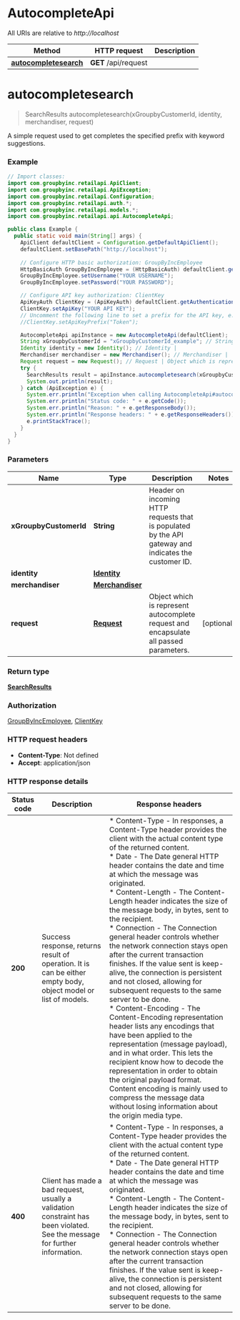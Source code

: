 # AutocompleteApi

All URIs are relative to *http://localhost*

| Method | HTTP request | Description |
|------------- | ------------- | -------------|
| [**autocompletesearch**](AutocompleteApi.md#autocompletesearch) | **GET** /api/request |  |


<a id="autocompletesearch"></a>
# **autocompletesearch**
> SearchResults autocompletesearch(xGroupbyCustomerId, identity, merchandiser, request)



A simple request used to get completes the specified prefix with keyword suggestions.

### Example
```java
// Import classes:
import com.groupbyinc.retailapi.ApiClient;
import com.groupbyinc.retailapi.ApiException;
import com.groupbyinc.retailapi.Configuration;
import com.groupbyinc.retailapi.auth.*;
import com.groupbyinc.retailapi.models.*;
import com.groupbyinc.retailapi.api.AutocompleteApi;

public class Example {
  public static void main(String[] args) {
    ApiClient defaultClient = Configuration.getDefaultApiClient();
    defaultClient.setBasePath("http://localhost");
    
    // Configure HTTP basic authorization: GroupByIncEmployee
    HttpBasicAuth GroupByIncEmployee = (HttpBasicAuth) defaultClient.getAuthentication("GroupByIncEmployee");
    GroupByIncEmployee.setUsername("YOUR USERNAME");
    GroupByIncEmployee.setPassword("YOUR PASSWORD");

    // Configure API key authorization: ClientKey
    ApiKeyAuth ClientKey = (ApiKeyAuth) defaultClient.getAuthentication("ClientKey");
    ClientKey.setApiKey("YOUR API KEY");
    // Uncomment the following line to set a prefix for the API key, e.g. "Token" (defaults to null)
    //ClientKey.setApiKeyPrefix("Token");

    AutocompleteApi apiInstance = new AutocompleteApi(defaultClient);
    String xGroupbyCustomerId = "xGroupbyCustomerId_example"; // String | Header on incoming HTTP requests that is populated by the API gateway and indicates the customer ID.
    Identity identity = new Identity(); // Identity | 
    Merchandiser merchandiser = new Merchandiser(); // Merchandiser | 
    Request request = new Request(); // Request | Object which is represent autocomplete request and encapsulate all passed parameters. 
    try {
      SearchResults result = apiInstance.autocompletesearch(xGroupbyCustomerId, identity, merchandiser, request);
      System.out.println(result);
    } catch (ApiException e) {
      System.err.println("Exception when calling AutocompleteApi#autocompletesearch");
      System.err.println("Status code: " + e.getCode());
      System.err.println("Reason: " + e.getResponseBody());
      System.err.println("Response headers: " + e.getResponseHeaders());
      e.printStackTrace();
    }
  }
}
```

### Parameters

| Name | Type | Description  | Notes |
|------------- | ------------- | ------------- | -------------|
| **xGroupbyCustomerId** | **String**| Header on incoming HTTP requests that is populated by the API gateway and indicates the customer ID. | |
| **identity** | [**Identity**](.md)|  | |
| **merchandiser** | [**Merchandiser**](.md)|  | |
| **request** | [**Request**](.md)| Object which is represent autocomplete request and encapsulate all passed parameters.  | [optional] |

### Return type

[**SearchResults**](SearchResults.md)

### Authorization

[GroupByIncEmployee](../README.md#GroupByIncEmployee), [ClientKey](../README.md#ClientKey)

### HTTP request headers

 - **Content-Type**: Not defined
 - **Accept**: application/json

### HTTP response details
| Status code | Description | Response headers |
|-------------|-------------|------------------|
| **200** | Success response, returns result of operation. It is can be either empty body, object model or list of models. |  * Content-Type - In responses, a Content-Type header provides the client with the actual content type of the returned content. <br>  * Date - The Date general HTTP header contains the date and time at which the message was originated. <br>  * Content-Length - The Content-Length header indicates the size of the message body, in bytes, sent to the recipient. <br>  * Connection - The Connection general header controls whether the network connection stays open after the current transaction finishes. If the value sent is keep-alive, the connection is persistent and not closed, allowing for subsequent requests to the same server to be done. <br>  * Content-Encoding - The Content-Encoding representation header lists any encodings that have been applied to the representation (message payload), and in what order. This lets the recipient know how to decode the representation in order to obtain the original payload format. Content encoding is mainly used to compress the message data without losing information about the origin media type. <br>  |
| **400** | Client has made a bad request, usually a validation constraint has been violated. See the message for further information. |  * Content-Type - In responses, a Content-Type header provides the client with the actual content type of the returned content. <br>  * Date - The Date general HTTP header contains the date and time at which the message was originated. <br>  * Content-Length - The Content-Length header indicates the size of the message body, in bytes, sent to the recipient. <br>  * Connection - The Connection general header controls whether the network connection stays open after the current transaction finishes. If the value sent is keep-alive, the connection is persistent and not closed, allowing for subsequent requests to the same server to be done. <br>  |

